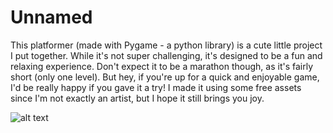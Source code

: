 # Unnamed
This  platformer (made with Pygame - a python library) is a cute little project I put together. While it's not super challenging, it's designed to be a fun and relaxing experience. Don't expect it to be a marathon though, as it's fairly short (only one level). But hey, if you're up for a quick and enjoyable game, I'd be really happy if you gave it a try! I made it using some free assets since I'm not exactly an artist, but I hope it still brings you joy. 

![alt text](https://img.itch.zone/aW1nLzkzMjEzNjQucG5n/original/7zF%2FrB.png)
